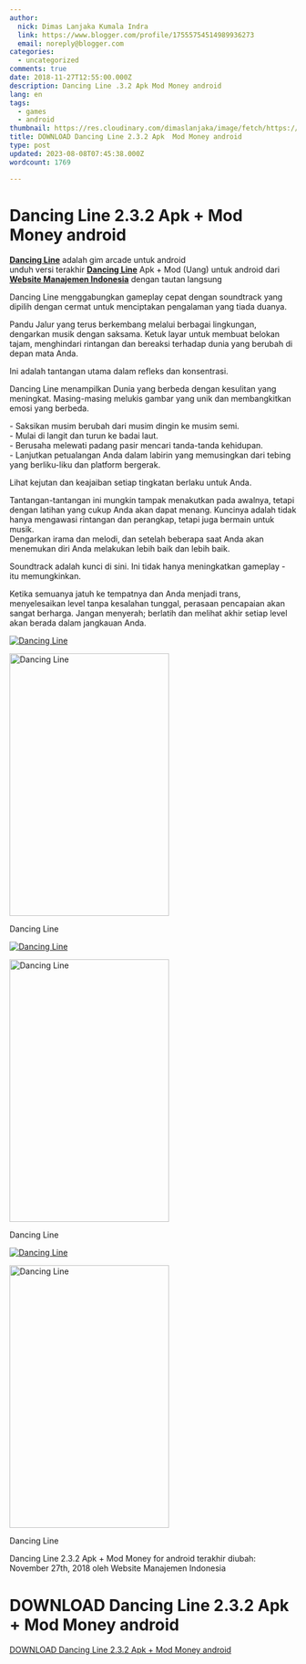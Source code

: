 ```yaml
---
author:
  nick: Dimas Lanjaka Kumala Indra
  link: https://www.blogger.com/profile/17555754514989936273
  email: noreply@blogger.com
categories:
  - uncategorized
comments: true
date: 2018-11-27T12:55:00.000Z
description: Dancing Line .3.2 Apk Mod Money android
lang: en
tags:
  - games
  - android
thumbnail: https://res.cloudinary.com/dimaslanjaka/image/fetch/https://image.revdl.com/2017/dancing-line-1.jpg
title: DOWNLOAD Dancing Line 2.3.2 Apk  Mod Money android
type: post
updated: 2023-08-08T07:45:38.000Z
wordcount: 1769

---
```


Dancing Line 2.3.2 Apk + Mod Money android
==========================================

[**Dancing Line**](https://webmanajemen.com/) adalah gim arcade untuk android  
unduh versi terakhir **[Dancing Line](https://webmanajemen.com/)** Apk + Mod (Uang) untuk android dari **[Website Manajemen Indonesia](https://webmanajemen.com/)** dengan tautan langsung

Dancing Line menggabungkan gameplay cepat dengan soundtrack yang dipilih dengan cermat untuk menciptakan pengalaman yang tiada duanya.

Pandu Jalur yang terus berkembang melalui berbagai lingkungan, dengarkan musik dengan saksama. Ketuk layar untuk membuat belokan tajam, menghindari rintangan dan bereaksi terhadap dunia yang berubah di depan mata Anda.

Ini adalah tantangan utama dalam refleks dan konsentrasi.

Dancing Line menampilkan Dunia yang berbeda dengan kesulitan yang meningkat. Masing-masing melukis gambar yang unik dan membangkitkan emosi yang berbeda.

\- Saksikan musim berubah dari musim dingin ke musim semi.  
\- Mulai di langit dan turun ke badai laut.  
\- Berusaha melewati padang pasir mencari tanda-tanda kehidupan.  
\- Lanjutkan petualangan Anda dalam labirin yang memusingkan dari tebing yang berliku-liku dan platform bergerak.

Lihat kejutan dan keajaiban setiap tingkatan berlaku untuk Anda.

Tantangan-tantangan ini mungkin tampak menakutkan pada awalnya, tetapi dengan latihan yang cukup Anda akan dapat menang. Kuncinya adalah tidak hanya mengawasi rintangan dan perangkap, tetapi juga bermain untuk musik.  
Dengarkan irama dan melodi, dan setelah beberapa saat Anda akan menemukan diri Anda melakukan lebih baik dan lebih baik.

Soundtrack adalah kunci di sini. Ini tidak hanya meningkatkan gameplay - itu memungkinkan.

Ketika semuanya jatuh ke tempatnya dan Anda menjadi trans, menyelesaikan level tanpa kesalahan tunggal, perasaan pencapaian akan sangat berharga. Jangan menyerah; berlatih dan melihat akhir setiap level akan berada dalam jangkauan Anda.

[![Dancing Line](https://res.cloudinary.com/dimaslanjaka/image/fetch/https://image.revdl.com/2017/dancing-line-1.jpg)](https://webmanajemen.com/)

<img src="https://image.revdl.com/2017/dancing-line-1.jpg" alt="Dancing Line" width="280" height="460">

Dancing Line

[![Dancing Line](https://res.cloudinary.com/dimaslanjaka/image/fetch/https://image.revdl.com/2017/dancing-line-2.jpg)](https://webmanajemen.com/)

<img src="https://image.revdl.com/2017/dancing-line-2.jpg" alt="Dancing Line" width="280" height="460">

Dancing Line

[![Dancing Line](https://res.cloudinary.com/dimaslanjaka/image/fetch/https://image.revdl.com/2017/dancing-line-3.jpg)](https://webmanajemen.com/)

<img src="https://image.revdl.com/2017/dancing-line-3.jpg" alt="Dancing Line" width="280" height="460">

Dancing Line

Dancing Line 2.3.2 Apk + Mod Money for android terakhir diubah: November 27th, 2018 oleh Website Manajemen Indonesia

DOWNLOAD Dancing Line 2.3.2 Apk + Mod Money android
===================================================

[DOWNLOAD Dancing Line 2.3.2 Apk + Mod Money android](https://dimaslanjaka-storage.000webhostapp.com/revdl.php?download&path=/dancing-line-apk-download.html/)